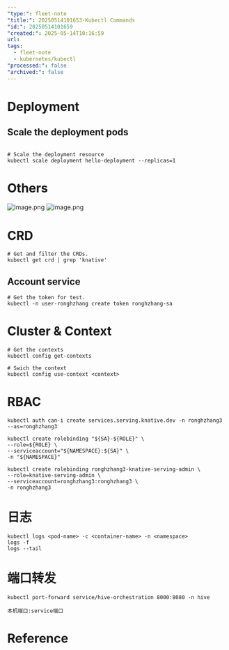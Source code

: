 ```yaml
---
"type:": fleet-note
"title:": 20250514101653-Kubectl Commands
"id:": 20250514101659
"created:": 2025-05-14T10:16:59
url: 
tags:
  - fleet-note
  - kubernetes/kubectl
"processed:": false
"archived:": false
---
```

# Deployment

## Scale the deployment pods

```shell

# Scale the deployment resource
kubectl scale deployment hello-deployment --replicas=1
```


# Others
![image.png](https://images.hnzhrh.com/note/20250514101702072.png)
![image.png](https://images.hnzhrh.com/note/20250514101739337.png)


# CRD

```shell
# Get and filter the CRDs.
kubectl get crd | grep 'knative'
```


## Account service

```shell
# Get the token for test.
kubectl -n user-ronghzhang create token ronghzhang-sa
```


# Cluster & Context

```shell
# Get the contexts
kubectl config get-contexts

# Swich the context
kubectl config use-context <context>
```

# RBAC

```shell
kubectl auth can-i create services.serving.knative.dev -n ronghzhang3 --as=ronghzhang3
```

```shell
kubectl create rolebinding "${SA}-${ROLE}" \  
--role=${ROLE} \  
--serviceaccount="${NAMESPACE}:${SA}" \  
-n "${NAMESPACE}"

kubectl create rolebinding ronghzhang3-knative-serving-admin \
--role=knative-serving-admin \
--serviceaccount=ronghzhang3:ronghzhang3 \
-n ronghzhang3
```


# 日志

```shell
kubectl logs <pod-name> -c <container-name> -n <namespace>
logs -f
logs --tail
```

# 端口转发

```shell
kubectl port-forward service/hive-orchestration 8000:8080 -n hive

本机端口:service端口
```

# Reference